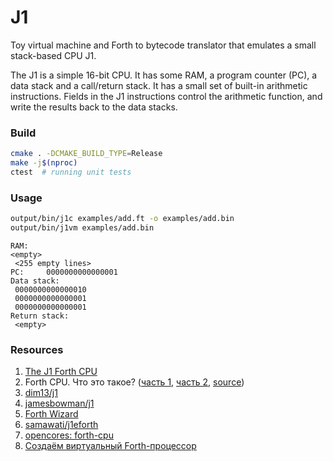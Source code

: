# J1
Toy virtual machine and Forth to bytecode translator that emulates a small stack-based CPU J1.

The J1 is a simple 16-bit CPU. It has some RAM, a program counter (PC), a data stack and a call/return stack. It has a small set of built-in arithmetic instructions. Fields in the J1 instructions control the arithmetic function, and write the results back to the data stacks.

### Build
```bash
cmake . -DCMAKE_BUILD_TYPE=Release
make -j$(nproc)
ctest  # running unit tests
```

### Usage
```bash
output/bin/j1c examples/add.ft -o examples/add.bin
output/bin/j1vm examples/add.bin
```

```
RAM:
<empty>
 <255 empty lines>
PC:     0000000000000001
Data stack:
 0000000000000010
 0000000000000001
 0000000000000001
Return stack:
 <empty>
```

### Resources
1. [The J1 Forth CPU](https://www.excamera.com/sphinx/fpga-j1.html)
2. Forth CPU. Что это такое? ([часть 1](https://habr.com/ru/post/133338/), [часть 2](https://habr.com/ru/post/133380/), [source](https://bitbucket.org/zserge/j1vm/))
3. [dim13/j1](https://github.com/dim13/j1)
4. [jamesbowman/j1](https://github.com/jamesbowman/j1)
5. [Forth Wizard](http://sovietov.com/app/forthwiz.html)
6. [samawati/j1eforth](https://github.com/samawati/j1eforth/)
7. [opencores: forth-cpu](https://opencores.org/websvn/filedetails?repname=forth-cpu&path=%2Fforth-cpu%2Ftrunk%2Freadme.md)
8. [Создаём виртуальный Forth-процессор](https://lhs-blog.info/programming/dlang/sozdaem-virtualnyiy-protsessor-forth/)
